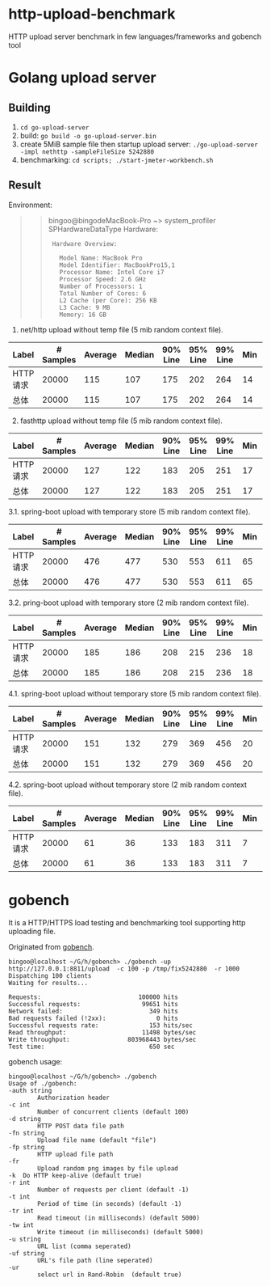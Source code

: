 # http-upload-benchmark
HTTP upload server benchmark in few languages/frameworks and gobench tool

# Golang upload server

## Building
1. `cd go-upload-server`
1. build: `go build -o go-upload-server.bin`
2. create 5MiB sample file then startup upload server: `./go-upload-server -impl nethttp -sampleFileSize 5242880`
3. benchmarking: `cd scripts; ./start-jmeter-workbench.sh`

## Result

Environment:

>>  bingoo@bingodeMacBook-Pro ~> system_profiler SPHardwareDataType
>>  Hardware:
>>  
>>      Hardware Overview:
>>  
>>        Model Name: MacBook Pro
>>        Model Identifier: MacBookPro15,1
>>        Processor Name: Intel Core i7
>>        Processor Speed: 2.6 GHz
>>        Number of Processors: 1
>>        Total Number of Cores: 6
>>        L2 Cache (per Core): 256 KB
>>        L3 Cache: 9 MB
>>        Memory: 16 GB


1. net/http upload without temp file (5 mib random context file).

| Label  | # Samples | Average | Median | 90% Line | 95% Line | 99% Line | Min | Max | Error % | Throughput | Received KB/sec | Sent KB/sec | 
|--------|-----------|---------|--------|----------|----------|----------|-----|-----|---------|------------|-----------------|-------------| 
| HTTP请求 | 20000     | 115     | 107    | 175      | 202      | 264      | 14  | 887 | 0.000%  | 171.53983  | 12.56           | 878361.45   | 
| 总体     | 20000     | 115     | 107    | 175      | 202      | 264      | 14  | 887 | 0.000%  | 171.53983  | 12.56           | 878361.45   | 

2. fasthttp upload without temp file (5 mib random context file).

| Label  | # Samples | Average | Median | 90% Line | 95% Line | 99% Line | Min | Max | Error % | Throughput | Received KB/sec | Sent KB/sec | 
|--------|-----------|---------|--------|----------|----------|----------|-----|-----|---------|------------|-----------------|-------------| 
| HTTP请求 | 20000     | 127     | 122    | 183      | 205      | 251      | 17  | 400 | 0.000%  | 154.58101  | 14.04           | 791524.64   | 
| 总体     | 20000     | 127     | 122    | 183      | 205      | 251      | 17  | 400 | 0.000%  | 154.58101  | 14.04           | 791524.64   | 


3.1. spring-boot upload with temporary store (5 mib random context file).

| Label  | # Samples | Average | Median | 90% Line | 95% Line | 99% Line | Min | Max | Error % | Throughput | Received KB/sec | Sent KB/sec | 
|--------|-----------|---------|--------|----------|----------|----------|-----|-----|---------|------------|-----------------|-------------| 
| HTTP请求 | 20000     | 476     | 477    | 530      | 553      | 611      | 65  | 768 | 0.000%  | 41.83085   | 4.70            | 214192.88   | 
| 总体     | 20000     | 476     | 477    | 530      | 553      | 611      | 65  | 768 | 0.000%  | 41.83085   | 4.70            | 214192.88   | 


3.2. pring-boot upload with temporary store (2 mib random context file).

| Label  | # Samples | Average | Median | 90% Line | 95% Line | 99% Line | Min | Max | Error % | Throughput | Received KB/sec | Sent KB/sec | 
|--------|-----------|---------|--------|----------|----------|----------|-----|-----|---------|------------|-----------------|-------------| 
| HTTP请求 | 20000     | 185     | 186    | 208      | 215      | 236      | 18  | 342 | 0.000%  | 107.12201  | 12.03           | 219434.30   | 
| 总体     | 20000     | 185     | 186    | 208      | 215      | 236      | 18  | 342 | 0.000%  | 107.12201  | 12.03           | 219434.30   | 


4.1. spring-boot upload without temporary store (5 mib random context file).

| Label  | # Samples | Average | Median | 90% Line | 95% Line | 99% Line | Min | Max | Error % | Throughput | Received KB/sec | Sent KB/sec | 
|--------|-----------|---------|--------|----------|----------|----------|-----|-----|---------|------------|-----------------|-------------| 
| HTTP请求 | 20000     | 151     | 132    | 279      | 369      | 456      | 20  | 753 | 0.000%  | 130.06184  | 14.61           | 665975.44   | 
| 总体     | 20000     | 151     | 132    | 279      | 369      | 456      | 20  | 753 | 0.000%  | 130.06184  | 14.61           | 665975.44   | 


4.2. spring-boot upload without temporary store (2 mib random context file).

| Label  | # Samples | Average | Median | 90% Line | 95% Line | 99% Line | Min | Max | Error % | Throughput | Received KB/sec | Sent KB/sec | 
|--------|-----------|---------|--------|----------|----------|----------|-----|-----|---------|------------|-----------------|-------------| 
| HTTP请求 | 20000     | 61      | 36     | 133      | 183      | 311      | 7   | 506 | 0.000%  | 319.89252  | 35.93           | 655284.50   | 
| 总体     | 20000     | 61      | 36     | 133      | 183      | 311      | 7   | 506 | 0.000%  | 319.89252  | 35.93           | 655284.50   | 


# gobench

It is a HTTP/HTTPS load testing and benchmarking tool supporting http uploading file.

Originated from [gobench](https://github.com/cmpxchg16/gobench). 

    bingoo@localhost ~/G/h/gobench> ./gobench -up http://127.0.0.1:8811/upload  -c 100 -p /tmp/fix5242880  -r 1000
    Dispatching 100 clients
    Waiting for results...

    Requests:                           100000 hits
    Successful requests:                 99651 hits
    Network failed:                        349 hits
    Bad requests failed (!2xx):              0 hits
    Successful requests rate:              153 hits/sec
    Read throughput:                     11498 bytes/sec
    Write throughput:                803968443 bytes/sec
    Test time:                             650 sec

gobench usage:

    bingoo@localhost ~/G/h/gobench> ./gobench
    Usage of ./gobench:
    -auth string
            Authorization header
    -c int
            Number of concurrent clients (default 100)
    -d string
            HTTP POST data file path
    -fn string
            Upload file name (default "file")
    -fp string
            HTTP upload file path
    -fr
            Upload random png images by file upload
    -k	Do HTTP keep-alive (default true)
    -r int
            Number of requests per client (default -1)
    -t int
            Period of time (in seconds) (default -1)
    -tr int
            Read timeout (in milliseconds) (default 5000)
    -tw int
            Write timeout (in milliseconds) (default 5000)
    -u string
            URL list (comma seperated)
    -uf string
            URL's file path (line seperated)
    -ur
            select url in Rand-Robin  (default true)
